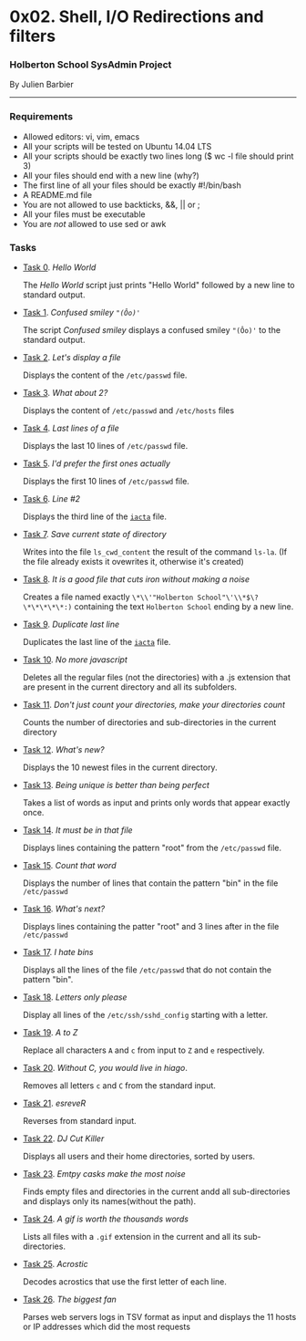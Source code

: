 # 0x02. Shell, I/O Redirections and filters

### Holberton School SysAdmin Project

By Julien Barbier

---

### Requirements

- Allowed editors: vi, vim, emacs
- All your scripts will be tested on Ubuntu 14.04 LTS
- All your scripts should be exactly two lines long ($ wc -l file should print 3)
- All your files should end with a new line (why?)
- The first line of all your files should be exactly #!/bin/bash
- A README.md file
- You are not allowed to use backticks, &&, || or ;
- All your files must be executable
- You are *not* allowed to use sed or awk

### Tasks

- [Task 0](0-hello_world). *Hello World*

  The *Hello World* script just prints "Hello World" followed by a new line to standard output.

- [Task 1](1-confused_smiley). *Confused smiley `"(Ôo)'`*

  The script *Confused smiley* displays a confused smiley `"(Ôo)'` to the standard output.

- [Task 2](2-hellofile). *Let's display a file*

  Displays the content of the `/etc/passwd` file.

- [Task 3](3-twofiles). *What about 2?*

  Displays the content of `/etc/passwd` and `/etc/hosts` files

- [Task 4](4-lastlines). *Last lines of a file*

  Displays the last 10 lines of `/etc/passwd` file.

- [Task 5](5-firstlines). *I'd prefer the first ones actually*

  Displays the first 10 lines of `/etc/passwd` file.

- [Task 6](6-third_line). *Line #2*

  Displays the third line of the [`iacta`](https://en.wikipedia.org/wiki/Alea_iacta_est) file.

- [Task 7](8-cwd_state). *Save current state of directory*

  Writes into the file `ls_cwd_content` the result of the command `ls-la`.
  (If the file already exists it ovewrites it, otherwise it's created)

- [Task 8](7-file). *It is a good file that cuts iron without making a noise*

  Creates a file named exactly `\*\\'"Holberton School"\'\\*$\?\*\*\*\*\*:)`
  containing the text `Holberton School` ending by a new line.

- [Task 9](9-duplicate_last_line). *Duplicate last line*

  Duplicates the last line of the [`iacta`](iacta) file.

- [Task 10](10-no_more_js). *No more javascript*

  Deletes all the regular files (not the directories) with a .js extension
  that are present in the current directory and all its subfolders.

- [Task 11](11-directories). *Don't just count your directories, make your directories count*

  Counts the number of directories and sub-directories in the current directory

- [Task 12](12-newest_files). *What's new?*

  Displays the 10 newest files in the current directory.

- [Task 13](13-unique). *Being unique is better than being perfect*

  Takes a list of words as input and prints only words that appear exactly once.

- [Task 14](14-findthatword). *It must be in that file*

  Displays lines containing the pattern "root" from the `/etc/passwd` file.

- [Task 15](15-countthatword). *Count that word*

  Displays the number of lines that contain the pattern "bin" in the file `/etc/passwd`

- [Task 16](16-whatsnext). *What's next?*

  Displays lines containing the patter "root" and 3 lines after in the file `/etc/passwd`

- [Task 17](17-hidethisword). *I hate bins*

  Displays all the lines of the file `/etc/passwd` that do not contain the pattern "bin".

- [Task 18](18-letteronly). *Letters only please*

  Display all lines of the `/etc/ssh/sshd_config` starting with a letter.

- [Task 19](19-AZ). *A to Z*

  Replace all characters `A` and `c` from input to `Z` and `e` respectively.

- [Task 20](20-hiago). *Without C, you would live in hiago*.

  Removes all letters `c` and `C` from the standard input.

- [Task 21](21-reverse). *esreveR*

  Reverses from standard input.

- [Task 22](22-users_and_homes). *DJ Cut Killer*

  Displays all users and their home directories, sorted by users.

- [Task 23](100-empty_casks). *Emtpy casks make the most noise*

  Finds empty files and directories in the current andd all sub-directories and
  displays only its names(without the path).

- [Task 24](101-gifs). *A gif is worth the thousands words*

  Lists all files with a `.gif` extension in the current and all its sub-directories.

- [Task 25](102-acrostic). *Acrostic*

  Decodes acrostics that use the first letter of each line.

- [Task 26](103-the_biggest_fan). *The biggest fan*

  Parses web servers logs in TSV format as input and displays the 11 hosts or
  IP addresses which did the most requests

